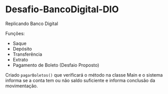 # Desafio-BancoDigital-DIO
Replicando Banco Digital 

Funções:

- Saque
- Depósito
- Transferência
- Extrato
- Pagamento de Boleto (Desfaio Proposto)

Criado `pagarBoletos()` que verificará o método na classe Main e o sistema informa se a conta tem ou não saldo suficiente e informa conclusão da movimentação.
